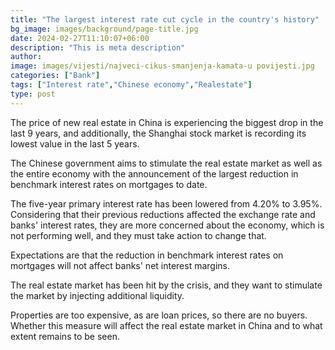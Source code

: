 ```yaml
---
title: "The largest interest rate cut cycle in the country's history"
bg_image: images/background/page-title.jpg
date: 2024-02-27T11:10:07+06:00
description: "This is meta description"
author: 
image: images/vijesti/najveci-cikus-smanjenja-kamata-u povijesti.jpg
categories: ["Bank"]
tags: ["Interest rate","Chinese economy","Realestate"]
type: post
---
```

The price of new real estate in China is experiencing the biggest drop in the last 9 years, and additionally, the Shanghai stock market is recording its lowest value in the last 5 years.

The Chinese government aims to stimulate the real estate market as well as the entire economy with the announcement of the largest reduction in benchmark interest rates on mortgages to date.

The five-year primary interest rate has been lowered from 4.20% to 3.95%. Considering that their previous reductions affected the exchange rate and banks' interest rates, they are more concerned about the economy, which is not performing well, and they must take action to change that.

Expectations are that the reduction in benchmark interest rates on mortgages will not affect banks' net interest margins.

The real estate market has been hit by the crisis, and they want to stimulate the market by injecting additional liquidity.

Properties are too expensive, as are loan prices, so there are no buyers. Whether this measure will affect the real estate market in China and to what extent remains to be seen.

